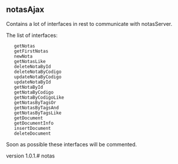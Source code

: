 notasAjax
-------------

Contains a lot of interfaces in rest to communicate with notasServer.

The list of interfaces:

       getNotas
       getFirstNotas
       newNota
       getNotasLike
       deleteNotaById
       deleteNotaByCodigo
       updateNotaByCodigo
       updateNotaById
       getNotaById
       getNotaByCodigo
       getNotaByCodigoLike
       getNotasByTagsOr
       getNotasByTagsAnd
       getNotasByTagsLike
       getDocument
       getDocumentInfo
       insertDocument
       deleteDocument

Soon as possible these interfaces will be commented.

version 1.0.1.# notas
